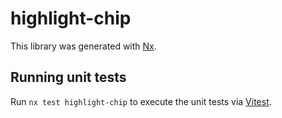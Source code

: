 # highlight-chip

This library was generated with [Nx](https://nx.dev).

## Running unit tests

Run `nx test highlight-chip` to execute the unit tests via [Vitest](https://vitest.dev/).
